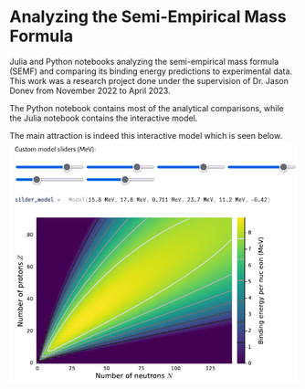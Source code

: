 # Analyzing the Semi-Empirical Mass Formula
Julia and Python notebooks analyzing the semi-empirical mass formula (SEMF) and
comparing its binding energy predictions to experimental data. This work was a
research project done under the supervision of Dr. Jason Donev from November 2022 to 
April 2023.

The Python notebook contains most of the analytical comparisons, while the Julia
notebook contains the interactive model.

The main attraction is indeed this interactive model which is seen below.
![SEMF Model](./example-figures/custom-model.png)

